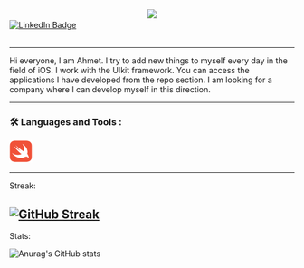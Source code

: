 <div id="header" align="center">
  <img src="https://media.giphy.com/media/M9gbBd9nbDrOTu1Mqx/giphy.gif" width="100"/>
</div>

<div id="badges">
  <a href="your-linkedin-URL">
    <img src="https://img.shields.io/badge/LinkedIn-blue?style=for-the-badge&logo=linkedin&logoColor=white" alt="LinkedIn Badge"/>
  </a>
</div>
<img src="https://komarev.com/ghpvc/?username=your-github-agkurt&style=flat-square&color=blue" alt=""/>

---

Hi everyone, I am Ahmet. I try to add new things to myself every day in the field of iOS. I work with the UIkit framework. You can access the applications I have developed from the repo section. I am looking for a company where I can develop myself in this direction.

---


### :hammer_and_wrench: Languages and Tools :
<div>
<img src="https://github.com/devicons/devicon/blob/master/icons/swift/swift-original.svg" title="Java" alt="Java" width="40" height="40";
  
</div>

---


Streak:

[![GitHub Streak](https://streak-stats.demolab.com?user=agkurt&theme=aura-dark&hide_border=true)](https://git.io/streak-stats)
---


Stats:

![Anurag's GitHub stats](https://github-readme-stats.vercel.app/api?username=agkurt&show_icons=true&bg_color=00000000)
